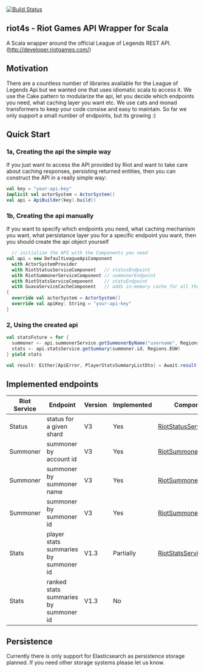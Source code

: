 [![Build Status](https://travis-ci.org/danielbedo/riot4s.svg?branch=master)](https://travis-ci.org/danielbedo/riot4s)

## riot4s - Riot Games API Wrapper for Scala

A Scala wrapper around the official League of Legends REST API.
(http://developer.riotgames.com/)
## Motivation
There are a countless number of libraries available for the League of Legends Api but we wanted one that uses idiomatic scala to 
access it. We use the Cake pattern to modularize the api, let you decide which endpoints you need, what caching layer you want etc.
We use cats and monad transformers to keep your code consise and easy to maintain. 
So far we only support a small number of endpoints, but its growing :)

## Quick Start 
### 1a, Creating the api the simple way
If you just want to access the API provided by Riot and want to take care about caching responses, persisting returned entities,
then you can construct the API in a really simple way:
```scala
val key = "your-api-key"
implicit val actorSystem = ActorSystem()
val api = ApiBuilder(key).build()
```
### 1b, Creating the api manually
If you want to specify which endpoints you need, what caching mechanism you want, what persistance layer you for a specific endpoint
you want, then you should create the api object yourself
```scala
  // initialize the API with the Components you need  
val api = new DefaultLeagueApiComponent
  with ActorSystemProvider
  with RiotStatusServiceComponent   // statusEndpoint
  with RiotSummonerServiceComponent // summonerEndpoint
  with RiotStatsServiceComponent    // statsEndpoint
  with GuavaServiceCacheComponent   // adds in-memory cache for all the api-calls
{
  override val actorSystem = ActorSystem()
  override val apiKey: String = "your-api-key"
}
```

### 2, Using the created api
```scala
val statsFuture = for {
  summoner <- api.summonerService.getSummonerByName("username", Regions.EUW)
  stats <- api.statsService.getSummary(summoner.id, Regions.EUW)
} yield stats

val result: Either[ApiError, PlayerStatsSummaryListDto] = Await.result(statsFuture.value,Duration.Inf)
```

## Implemented endpoints
|Riot Service   | Endpoint  | Version  |  Implemented | Component in the API  |
|---|---|---|---|---|
| Status    | status for a given shard         | V3   | Yes | [RiotStatusServiceComponent](https://github.com/danielbedo/riot4s/blob/master/src/main/scala/com/github/danielbedo/riot4s/service/status/StatusService.scala)     |
| Summoner  |  summoner by account id      | V3   | Yes  | [RiotSummonerServiceComponent](https://github.com/danielbedo/riot4s/blob/master/src/main/scala/com/github/danielbedo/riot4s/service/summoner/SummonerService.scala)  |
| Summoner  |  summoner by summoner name   | V3   | Yes  | [RiotSummonerServiceComponent](https://github.com/danielbedo/riot4s/blob/master/src/main/scala/com/github/danielbedo/riot4s/service/summoner/SummonerService.scala)  |
| Summoner  |  summoner by summoner id     | V3   | Yes  | [RiotSummonerServiceComponent](https://github.com/danielbedo/riot4s/blob/master/src/main/scala/com/github/danielbedo/riot4s/service/summoner/SummonerService.scala)  |
| Stats     | player stats summaries by summoner id  | V1.3  | Partially  | [RiotStatsServiceComponent](https://github.com/danielbedo/riot4s/blob/master/src/main/scala/com/github/danielbedo/riot4s/service/statsv13/StatsService.scala)  |
| Stats     | ranked stats summaries by summoner id  | V1.3  | No  |   |

## Persistence
Currently there is only support for Elasticsearch as persistence storage planned. If you need other storage systems please let us know.
